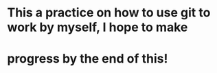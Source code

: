 # This a practice on how to use git to work by myself, I hope to make
# progress by the end of this! 
